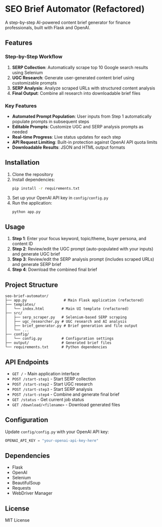 # SEO Brief Automator (Refactored)

A step-by-step AI-powered content brief generator for finance professionals, built with Flask and OpenAI.

## Features

### Step-by-Step Workflow
1. **SERP Collection**: Automatically scrape top 10 Google search results using Selenium
2. **UGC Research**: Generate user-generated content brief using customizable prompts
3. **SERP Analysis**: Analyze scraped URLs with structured content analysis
4. **Final Output**: Combine all research into downloadable brief files

### Key Features
- **Automated Prompt Population**: User inputs from Step 1 automatically populate prompts in subsequent steps
- **Editable Prompts**: Customize UGC and SERP analysis prompts as needed
- **Real-time Progress**: Live status updates for each step
- **API Request Limiting**: Built-in protection against OpenAI API quota limits
- **Downloadable Results**: JSON and HTML output formats

## Installation

1. Clone the repository
2. Install dependencies:
   ```bash
   pip install -r requirements.txt
   ```
3. Set up your OpenAI API key in `config/config.py`
4. Run the application:
   ```bash
   python app.py
   ```

## Usage

1. **Step 1**: Enter your focus keyword, topic/theme, buyer persona, and content ID
2. **Step 2**: Review/edit the UGC prompt (auto-populated with your inputs) and generate UGC brief
3. **Step 3**: Review/edit the SERP analysis prompt (includes scraped URLs) and generate SERP brief
4. **Step 4**: Download the combined final brief

## Project Structure

```
seo-brief-automator/
├── app.py                 # Main Flask application (refactored)
├── templates/
│   └── index.html        # Main UI template (refactored)
├── src/
│   ├── serp_scraper.py   # Selenium-based SERP scraping
│   ├── ugc_researcher.py # UGC research and AI analysis
│   ├── brief_generator.py # Brief generation and file output
│   └── ...
├── config/
│   └── config.py         # Configuration settings
├── output/               # Generated brief files
└── requirements.txt      # Python dependencies
```

## API Endpoints

- `GET /` - Main application interface
- `POST /start-step1` - Start SERP collection
- `POST /start-step2` - Start UGC research
- `POST /start-step3` - Start SERP analysis
- `POST /start-step4` - Combine and generate final brief
- `GET /status` - Get current job status
- `GET /download/<filename>` - Download generated files

## Configuration

Update `config/config.py` with your OpenAI API key:
```python
OPENAI_API_KEY = "your-openai-api-key-here"
```

## Dependencies

- Flask
- OpenAI
- Selenium
- BeautifulSoup
- Requests
- WebDriver Manager

## License

MIT License 